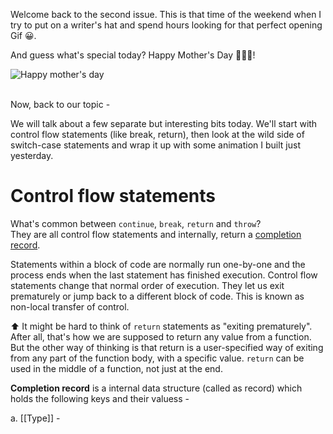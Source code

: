 
Welcome back to the second issue. This is that time of the weekend when I try to put on a writer's hat and spend hours looking for that perfect opening Gif 😀.

And guess what's special today? Happy Mother's Day 👩‍👦‍👦!

![Happy mother's day](https://media.giphy.com/media/xUA7b1YdLklDWnATMQ/giphy.gif)
<br/><br/>

Now, back to our topic -

We will talk about a few separate but interesting bits today. We'll start with control flow statements (like break, return), then look at the wild side of switch-case statements and wrap it up with some animation I built just yesterday.

# Control flow statements
What's common between `continue`, `break`, `return` and `throw`?  
They are all control flow statements and internally, return a [completion record](https://tc39.es/ecma262/#sec-completion-record-specification-type). 

Statements within a block of code are normally run one-by-one and the process ends when the last statement has finished execution. Control flow statements change that normal order of execution. They let us exit prematurely or jump back to a different block of code. This is known as non-local transfer of control.

⬆️ It might be hard to think of `return` statements as "exiting prematurely". After all, that's how we are supposed to return any value from a function.  
But the other way of thinking is that return is a user-specified way of exiting from any part of the function body, with a specific value. `return` can be used in the middle of a function, not just at the end.

**Completion record** is a internal data structure (called as record) which holds the following keys and their valuess - 

a. [[Type]] - 
<!--stackedit_data:
eyJoaXN0b3J5IjpbLTE1MTE0MzMxNTUsLTEyMzY2MzY0NzEsMT
IxMjIzODE3MSwtMTAwMTM1ODY5MywtNTM0NTQ0NjMyXX0=
-->